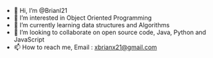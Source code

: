 - 👋 Hi, I’m @Brianl21
- 👀 I’m interested in Object Oriented Programming
- 🌱 I’m currently learning data structures and Algorithms
- 💞️ I’m looking to collaborate on open source code, Java, Python and JavaScript
- 📫 How to reach me, Email : xbrianx21@gmail.com

<!---
YSLBRIAN/YSLBRIAN is a ✨ special ✨ repository because its `README.md` (this file) appears on your GitHub profile.
You can click the Preview link to take a look at your changes.
--->
